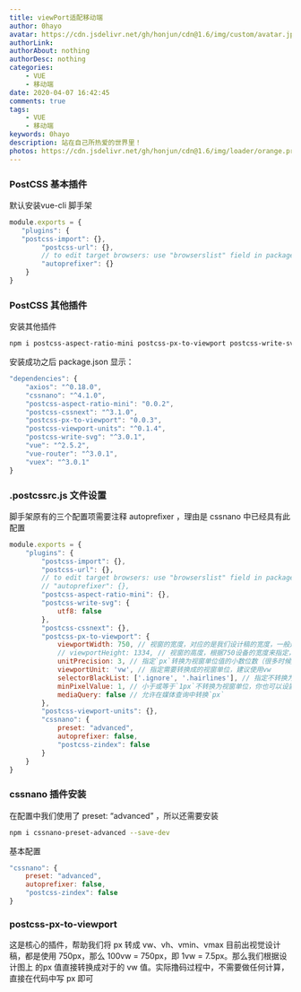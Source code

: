 ```yaml
---
title: viewPort适配移动端
author: 0hayo
avatar: https://cdn.jsdelivr.net/gh/honjun/cdn@1.6/img/custom/avatar.jpg
authorLink: 
authorAbout: nothing
authorDesc: nothing
categories: 
    - VUE
    - 移动端
date: 2020-04-07 16:42:45
comments: true
tags: 
    - VUE
    - 移动端
keywords: 0hayo
description: 站在自己所热爱的世界里！
photos: https://cdn.jsdelivr.net/gh/honjun/cdn@1.6/img/loader/orange.progress-bar-stripe-loader.svg
---
```


### PostCSS 基本插件

默认安装vue-cli 脚手架

```js
module.exports = {
   "plugins": {
   "postcss-import": {},
        "postcss-url": {},
        // to edit target browsers: use "browserslist" field in package.json
        "autoprefixer": {}
    }
}
```

### PostCSS 其他插件

安装其他插件

```bash
npm i postcss-aspect-ratio-mini postcss-px-to-viewport postcss-write-svg postcss-cssnext postcss-viewport-units cssnano --S
```

安装成功之后 package.json 显示：

```js
"dependencies": {
    "axios": "^0.18.0",
    "cssnano": "^4.1.0",
    "postcss-aspect-ratio-mini": "0.0.2",
    "postcss-cssnext": "^3.1.0",
    "postcss-px-to-viewport": "0.0.3",
    "postcss-viewport-units": "^0.1.4",
    "postcss-write-svg": "^3.0.1",
    "vue": "^2.5.2",
    "vue-router": "^3.0.1",
    "vuex": "^3.0.1" 
}
```

### .postcssrc.js 文件设置

脚手架原有的三个配置项需要注释 autoprefixer ，理由是 cssnano 中已经具有此配置

```js
module.exports = {
    "plugins": {
        "postcss-import": {},
        "postcss-url": {},
        // to edit target browsers: use "browserslist" field in package.json
        // "autoprefixer": {}, 
        "postcss-aspect-ratio-mini": {},
        "postcss-write-svg": {
            utf8: false
        },
        "postcss-cssnext": {},
        "postcss-px-to-viewport": {
            viewportWidth: 750, // 视窗的宽度，对应的是我们设计稿的宽度，一般是750
            // viewportHeight: 1334, // 视窗的高度，根据750设备的宽度来指定，一般指定1334，也可以不设置
            unitPrecision: 3, // 指定`px`转换为视窗单位值的小数位数（很多时候无法整除）
            viewportUnit: 'vw', // 指定需要转换成的视窗单位，建议使用vw
            selectorBlackList: ['.ignore', '.hairlines'], // 指定不转换为视窗单位的类，可以自定义， 可以无限添加,建议定义一至两个通用的类名 
            minPixelValue: 1, // 小于或等于`1px`不转换为视窗单位，你也可以设置为你想要的值
            mediaQuery: false // 允许在媒体查询中转换`px`
        },
        "postcss-viewport-units": {},
        "cssnano": {
            preset: "advanced",
            autoprefixer: false,
            "postcss-zindex": false
        }
    }
}
```

### cssnano 插件安装

在配置中我们使用了 preset: “advanced” ，所以还需要安装

```bash
npm i cssnano-preset-advanced --save-dev
```

基本配置

```js
"cssnano": {
    preset: "advanced",
    autoprefixer: false,
    "postcss-zindex": false
}
```

### postcss-px-to-viewport

这是核心的插件，帮助我们将 px 转成 vw、vh、vmin、vmax
目前出视觉设计稿，都是使用 750px，那么 100vw = 750px，即 1vw = 7.5px。那么我们根据设计图上 的px 值直接转换成对于的 vw 值。实际撸码过程中，不需要做任何计算，直接在代码中写 px 即可
